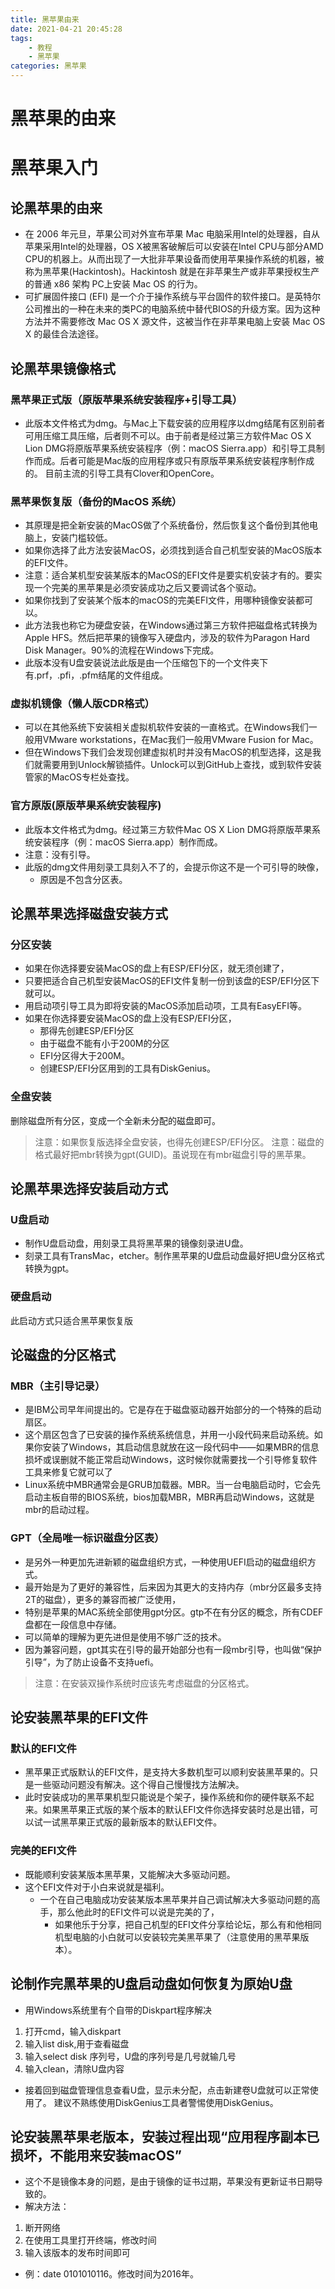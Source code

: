 ```yaml
---
title: 黑苹果由来
date: 2021-04-21 20:45:28
tags: 
    - 教程
    - 黑苹果
categories: 黑苹果
---
```


# 黑苹果的由来

# **黑苹果入门**

## 论黑苹果的由来

- 在 2006 年元旦，苹果公司对外宣布苹果 Mac 电脑采用Intel的处理器，自从苹果采用Intel的处理器，OS X被黑客破解后可以安装在Intel CPU与部分AMD CPU的机器上。从而出现了一大批非苹果设备而使用苹果操作系统的机器，被称为黑苹果(Hackintosh)。Hackintosh 就是在非苹果生产或非苹果授权生产的普通 x86 架构 PC上安装 Mac OS 的行为。
- 可扩展固件接口 (EFI) 是一个介于操作系统与平台固件的软件接口。是英特尔公司推出的一种在未来的类PC的电脑系统中替代BIOS的升级方案。因为这种方法并不需要修改 Mac OS X 源文件，这被当作在非苹果电脑上安装 Mac OS X 的最佳合法途径。

## 论黑苹果镜像格式

### 黑苹果正式版（原版苹果系统安装程序+引导工具）

- 此版本文件格式为dmg。与Mac上下载安装的应用程序以dmg结尾有区别前者可用压缩工具压缩，后者则不可以。由于前者是经过第三方软件Mac OS X Lion DMG将原版苹果系统安装程序（例：macOS Sierra.app）和引导工具制作而成。后者可能是Mac版的应用程序或只有原版苹果系统安装程序制作成的。
  目前主流的引导工具有Clover和OpenCore。

### 黑苹果恢复版（备份的MacOS 系统）

- 其原理是把全新安装的MacOS做了个系统备份，然后恢复这个备份到其他电脑上，安装门槛较低。
- 如果你选择了此方法安装MacOS，必须找到适合自己机型安装的MacOS版本的EFI文件。
- 注意：适合某机型安装某版本的MacOS的EFI文件是要实机安装才有的。要实现一个完美的黑苹果是必须安装成功之后又要调试各个驱动。
- 如果你找到了安装某个版本的macOS的完美EFI文件，用哪种镜像安装都可以。
- 此方法我也称它为硬盘安装，在Windows通过第三方软件把磁盘格式转换为Apple HFS。然后把苹果的镜像写入硬盘内，涉及的软件为Paragon Hard Disk Manager。90%的流程在Windows下完成。
- 此版本没有U盘安装说法此版是由一个压缩包下的一个文件夹下有.prf，.pfi，.pfm结尾的文件组成。

### 虚拟机镜像（懒人版CDR格式）

- 可以在其他系统下安装相关虚拟机软件安装的一直格式。在Windows我们一般用VMware workstations，在Mac我们一般用VMware Fusion for Mac。
- 但在Windows下我们会发现创建虚拟机时并没有MacOS的机型选择，这是我们就需要用到Unlock解锁插件。Unlock可以到GitHub上查找，或到软件安装管家的MacOS专栏处查找。

### 官方原版(原版苹果系统安装程序)

- 此版本文件格式为dmg。经过第三方软件Mac OS X Lion DMG将原版苹果系统安装程序（例：macOS Sierra.app）制作而成。
- 注意：没有引导。
- 此版的dmg文件用刻录工具刻入不了的，会提示你这不是一个可引导的映像，
  - 原因是不包含分区表。

## 论黑苹果选择磁盘安装方式

### 分区安装

- 如果在你选择要安装MacOS的盘上有ESP/EFI分区，就无须创建了，
- 只要把适合自己机型安装MacOS的EFI文件复制一份到该盘的ESP/EFI分区下就可以。
- 用启动项引导工具为即将安装的MacOS添加启动项，工具有EasyEFI等。
- 如果在你选择要安装MacOS的盘上没有ESP/EFI分区，
  - 那得先创建ESP/EFI分区
  - 由于磁盘不能有小于200M的分区
  - EFI分区得大于200M。
  - 创建ESP/EFI分区用到的工具有DiskGenius。

### 全盘安装

删除磁盘所有分区，变成一个全新未分配的磁盘即可。

> 注意：如果恢复版选择全盘安装，也得先创建ESP/EFI分区。
> 注意：磁盘的格式最好把mbr转换为gpt(GUID)。虽说现在有mbr磁盘引导的黑苹果。

## 论黑苹果选择安装启动方式

### U盘启动

- 制作U盘启动盘，用刻录工具将黑苹果的镜像刻录进U盘。
- 刻录工具有TransMac，etcher。制作黑苹果的U盘启动盘最好把U盘分区格式转换为gpt。

### 硬盘启动

此启动方式只适合黑苹果恢复版

## 论磁盘的分区格式

### MBR（主引导记录）

- 是IBM公司早年间提出的。它是存在于磁盘驱动器开始部分的一个特殊的启动扇区。
- 这个扇区包含了已安装的操作系统系统信息，并用一小段代码来启动系统。如果你安装了Windows，其启动信息就放在这一段代码中——如果MBR的信息损坏或误删就不能正常启动Windows，这时候你就需要找一个引导修复软件工具来修复它就可以了
- Linux系统中MBR通常会是GRUB加载器。MBR。当一台电脑启动时，它会先启动主板自带的BIOS系统，bios加载MBR，MBR再启动Windows，这就是mbr的启动过程。

### GPT（全局唯一标识磁盘分区表）

- 是另外一种更加先进新颖的磁盘组织方式，一种使用UEFI启动的磁盘组织方式。
- 最开始是为了更好的兼容性，后来因为其更大的支持内存（mbr分区最多支持2T的磁盘），更多的兼容而被广泛使用，
- 特别是苹果的MAC系统全部使用gpt分区。gtp不在有分区的概念，所有CDEF盘都在一段信息中存储。
- 可以简单的理解为更先进但是使用不够广泛的技术。
- 因为兼容问题，gpt其实在引导的最开始部分也有一段mbr引导，也叫做“保护引导”，为了防止设备不支持uefi。

> 注意：在安装双操作系统时应该先考虑磁盘的分区格式。

## 论安装黑苹果的EFI文件

### 默认的EFI文件

- 黑苹果正式版默认的EFI文件，是支持大多数机型可以顺利安装黑苹果的。只是一些驱动问题没有解决。这个得自己慢慢找方法解决。
- 此时安装成功的黑苹果机型只能说是个架子，操作系统和你的硬件联系不起来。如果黑苹果正式版的某个版本的默认EFI文件你选择安装时总是出错，可以试一试黑苹果正式版的最新版本的默认EFI文件。

### 完美的EFI文件

- 既能顺利安装某版本黑苹果，又能解决大多驱动问题。
- 这个EFI文件对于小白来说就是福利。
  - 一个在自己电脑成功安装某版本黑苹果并自己调试解决大多驱动问题的高手，那么他此时的EFI文件可以说是完美的了，
    - 如果他乐于分享，把自己机型的EFI文件分享给论坛，那么有和他相同机型电脑的小白就可以安装较完美黑苹果了（注意使用的黑苹果版本）。

## 论制作完黑苹果的U盘启动盘如何恢复为原始U盘

- 用Windows系统里有个自带的Diskpart程序解决

1. 打开cmd，输入diskpart
2. 输入list disk,用于查看磁盘
3. 输入select disk 序列号，U盘的序列号是几号就输几号
4. 输入clean，清除U盘内容

- 接着回到磁盘管理信息查看U盘，显示未分配，点击新建卷U盘就可以正常使用了。
  建议不熟练使用DiskGenius工具者警惕使用DiskGenius。

## 论安装黑苹果老版本，安装过程出现“应用程序副本已损坏，不能用来安装macOS”

- 这个不是镜像本身的问题，是由于镜像的证书过期，苹果没有更新证书日期导致的。
- 解决方法：
1. 断开网络
2. 在使用工具里打开终端，修改时间
3. 输入该版本的发布时间即可
- 例：date 0101010116。修改时间为2016年。
